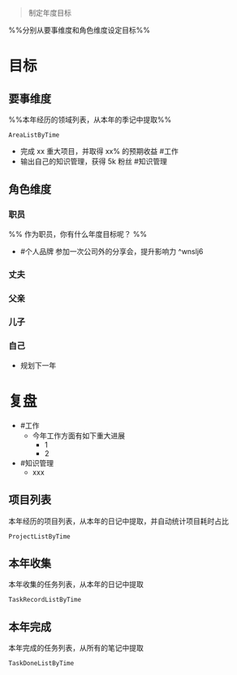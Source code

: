 > 制定年度目标

%%分别从要事维度和角色维度设定目标%%

# 目标

## 要事维度
%%本年经历的领域列表，从本年的季记中提取%%
```PeriodicPARA
AreaListByTime
```
- 完成 xx 重大项目，并取得 xx% 的预期收益 #工作 
- 输出自己的知识管理，获得 5k 粉丝 #知识管理 
## 角色维度
### 职员
%% 作为职员，你有什么年度目标呢？ %%
- #个人品牌 参加一次公司外的分享会，提升影响力 ^wnslj6
### 丈夫
### 父亲
### 儿子
### 自己
- 规划下一年

# 复盘
- #工作 
	- 今年工作方面有如下重大进展
		- 1
		- 2
- #知识管理 
	- xxx

## 项目列表
本年经历的项目列表，从本年的日记中提取，并自动统计项目耗时占比
```PeriodicPARA
ProjectListByTime
```
## 本年收集
本年收集的任务列表，从本年的日记中提取
```PeriodicPARA
TaskRecordListByTime
```

## 本年完成
本年完成的任务列表，从所有的笔记中提取
```PeriodicPARA
TaskDoneListByTime
```
